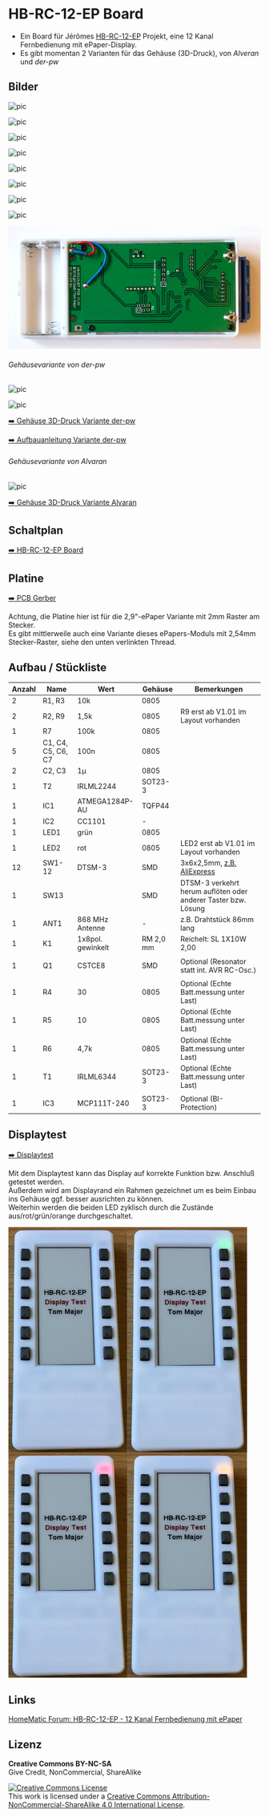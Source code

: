 
# HB-RC-12-EP Board

- Ein Board für Jérômes [HB-RC-12-EP](https://homematic-forum.de/forum/viewtopic.php?f=76&t=50160) Projekt, eine 12 Kanal Fernbedienung mit ePaper-Display.
- Es gibt momentan 2 Varianten für das Gehäuse (3D-Druck), von *Alveran* und *der-pw*


## Bilder

![pic](Images/HB-RC-12-EP_Dimensions.png)

![pic](Images/HB-RC-12-EP_Top_V10.png)

![pic](Images/HB-RC-12-EP_Bottom_V10.png)

![pic](Images/remote1.jpg)

![pic](Images/remote2.jpg)

![pic](Images/remote3.jpg)

![pic](Images/remote4.jpg)

![pic](Images/remote5.jpg)

![pic](Images/remote6.jpg)


###### Gehäusevariante von der-pw

![pic](Images/HB-RC-12-EP_derpw1.jpg)

![pic](Images/HB-RC-12-EP_derpw2.jpg)

[:arrow_right: Gehäuse 3D-Druck Variante der-pw](https://www.thingiverse.com/thing:4145186)

[:arrow_right: Aufbauanleitung Variante der-pw](https://cdn.thingiverse.com/assets/88/70/7e/3d/6d/Aufbauanleitung_YA_HB-RC-12-EP_Case.pdf)

###### Gehäusevariante von Alvaran

![pic](Images/HB-RC-12-EP_Alveran.jpg)

[:arrow_right: Gehäuse 3D-Druck Variante Alvaran](https://github.com/Alveran81/HB-RC-12-EP/tree/master/STL)


## Schaltplan

[:arrow_right: HB-RC-12-EP Board](https://github.com/TomMajor/SmartHome/tree/master/PCB/HB-RC-12-EP/Files/HB-RC-12-EP_V101.pdf)


## Platine

[:arrow_right: PCB Gerber](Gerber)

Achtung, die Platine hier ist für die 2,9"-ePaper Variante mit 2mm Raster am Stecker.<br>
Es gibt mittlerweile auch eine Variante dieses ePapers-Moduls mit 2,54mm Stecker-Raster, siehe den unten verlinkten Thread.


## Aufbau / Stückliste

| Anzahl    | Name      | Wert              | Gehäuse       | Bemerkungen |
|---|---|---|---|---|
| 2 | R1, R3            | 10k               | 0805          | |
| 2 | R2, R9            | 1,5k              | 0805          | R9 erst ab V1.01 im Layout vorhanden |
| 1 | R7                | 100k              | 0805          | |
| 5 | C1, C4, C5, C6, C7| 100n              | 0805          | |
| 2 | C2, C3            | 1µ                | 0805          | |
| 1 | T2                | IRLML2244         | SOT23-3       | |
| 1 | IC1	            | ATMEGA1284P-AU    | TQFP44        | |
| 1 | IC2	            | CC1101	        | -             | |
| 1 | LED1	            | grün	            | 0805          | |
| 1 | LED2	            | rot	            | 0805          | LED2 erst ab V1.01 im Layout vorhanden |
| 12| SW1-12            | DTSM-3            | SMD           | 3x6x2,5mm, [z.B. AliExpress](https://de.aliexpress.com/item/32672806661.html) |
| 1 | SW13              |                   | SMD           | DTSM-3 verkehrt herum auflöten oder anderer Taster bzw. Lösung |
| 1 | ANT1	            | 868 MHz Antenne   | -             | z.B. Drahtstück 86mm lang |
| 1 | K1                | 1x8pol. gewinkelt | RM 2,0 mm     | Reichelt: SL 1X10W 2,00 |
|   |                   |                   |               | |
| 1 | Q1	            | CSTCE8	        |SMD            | Optional (Resonator statt int. AVR RC-Osc.) |
|   |                   |                   |               | |
| 1 | R4	            | 30	            | 0805          | Optional (Echte Batt.messung unter Last) |
| 1 | R5	            | 10	            | 0805          | Optional (Echte Batt.messung unter Last) |
| 1 | R6	            | 4,7k	            | 0805          | Optional (Echte Batt.messung unter Last) |
| 1 | T1	            | IRLML6344         | SOT23-3       | Optional (Echte Batt.messung unter Last) |
|   |                   |                   |               | |
| 1 | IC3	            | MCP111T-240	    | SOT23-3       | Optional (BI-Protection) |


## Displaytest

[:arrow_right: Displaytest](ePaper29_DisplayTest)

Mit dem Displaytest kann das Display auf korrekte Funktion bzw. Anschluß getestet werden.<br>
Außerdem wird am Displayrand ein Rahmen gezeichnet um es beim Einbau ins Gehäuse ggf. besser ausrichten zu können.<br>
Weiterhin werden die beiden LED zyklisch durch die Zustände aus/rot/grün/orange durchgeschaltet.<br>

![pic](Images/remote_displaytest.jpg)


## Links

[HomeMatic Forum: HB-RC-12-EP - 12 Kanal Fernbedienung mit ePaper](https://homematic-forum.de/forum/viewtopic.php?f=76&t=50160)


## Lizenz

**Creative Commons BY-NC-SA**<br>
Give Credit, NonCommercial, ShareAlike

<a rel="license" href="http://creativecommons.org/licenses/by-nc-sa/4.0/"><img alt="Creative Commons License" style="border-width:0" src="https://i.creativecommons.org/l/by-nc-sa/4.0/88x31.png" /></a><br />This work is licensed under a <a rel="license" href="http://creativecommons.org/licenses/by-nc-sa/4.0/">Creative Commons Attribution-NonCommercial-ShareAlike 4.0 International License</a>.
